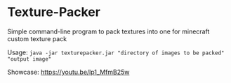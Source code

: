 # Texture-Packer
Simple command-line program to pack textures into one for minecraft custom texture pack

Usage: `java -jar texturepacker.jar "directory of images to be packed" "output image"`

Showcase: https://youtu.be/lp1_MfmB25w
